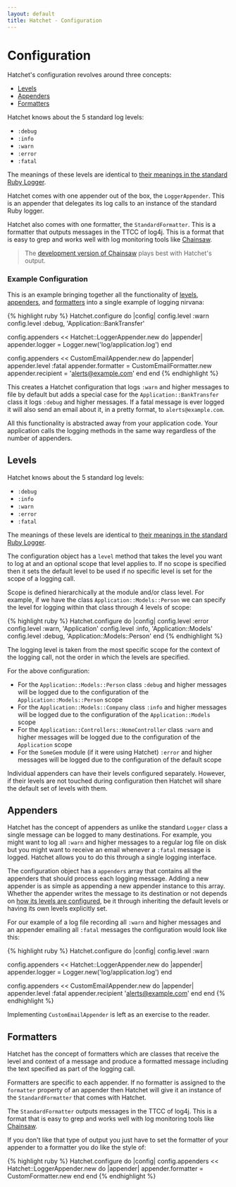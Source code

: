 ```yaml
---
layout: default
title: Hatchet - Configuration
---
```


# Configuration

Hatchet's configuration revolves around three concepts:

 * [Levels](#levels)
 * [Appenders](#appenders)
 * [Formatters](#formatters)

Hatchet knows about the 5 standard log levels:

 * `:debug`
 * `:info`
 * `:warn`
 * `:error`
 * `:fatal`

The meanings of these levels are identical to
[their meanings in the standard Ruby Logger](http://www.ruby-doc.org/stdlib-1.9.3/libdoc/logger/rdoc/Logger.html).

Hatchet comes with one appender out of the box, the `LoggerAppender`. This is an
appender that delegates its log calls to an instance of the standard Ruby
logger.

Hatchet also comes with one formatter, the `StandardFormatter`. This is a
formatter that outputs messages in the TTCC of log4j. This is a format that is
easy to grep and works well with log monitoring tools like
[Chainsaw](http://logging.apache.org/chainsaw/index.html).

> The [development version of Chainsaw](http://people.apache.org/~sdeboy/) plays
> best with Hatchet's output.

### Example Configuration

This is an example bringing together all the functionality of [levels](#levels),
[appenders](#appenders), and [formatters](#formatters) into a single example of
logging nirvana:

{% highlight ruby %}
Hatchet.configure do |config|
  config.level :warn
  config.level :debug, 'Application::BankTransfer'

  config.appenders << Hatchet::LoggerAppender.new do |appender|
    appender.logger = Logger.new('log/application.log')
  end

  config.appenders << CustomEmailAppender.new do |appender|
    appender.level :fatal
    appender.formatter = CustomEmailFormatter.new
    appender.recipient = 'alerts@example.com'
  end
end
{% endhighlight %}

This creates a Hatchet configuration that logs `:warn` and higher messages to
file by default but adds a special case for the `Application::BankTransfer`
class it logs `:debug` and higher messages. If a fatal message is ever logged it
will also send an email about it, in a pretty format, to `alerts@example.com`.

All this functionality is abstracted away from your application code. Your
application calls the logging methods in the same way regardless of the number
of appenders.

## Levels

Hatchet knows about the 5 standard log levels:

 * `:debug`
 * `:info`
 * `:warn`
 * `:error`
 * `:fatal`

The meanings of these levels are identical to
[their meanings in the standard Ruby Logger](http://www.ruby-doc.org/stdlib-1.9.3/libdoc/logger/rdoc/Logger.html).

The configuration object has a `level` method that takes the level you want to
log at and an optional scope that level applies to. If no scope is specified
then it sets the default level to be used if no specific level is set for
the scope of a logging call.

Scope is defined hierarchically at the module and/or class level. For example,
if we have the class `Application::Models::Person` we can specify the level for
logging within that class through 4 levels of scope:

{% highlight ruby %}
Hatchet.configure do |config|
  config.level :error
  config.level :warn,  'Application'
  config.level :info,  'Application::Models'
  config.level :debug, 'Application::Models::Person'
end
{% endhighlight %}

The logging level is taken from the most specific scope for the context of the
logging call, not the order in which the levels are specified.

For the above configuration:

 * For the `Application::Models::Person` class `:debug` and higher messages will
   be logged due to the configuration of the `Application::Models::Person` scope
 * For the `Application::Models::Company` class `:info` and higher messages will
   be logged due to the configuration of the `Application::Models` scope
 * For the `Application::Controllers::HomeController` class `:warn` and higher
   messages will be logged due to the configuration of the `Application` scope
 * For the `SomeGem` module (if it were using Hatchet) `:error` and higher
   messages will be logged due to the configuration of the default scope

Individual appenders can have their levels configured separately. However, if
their levels are not touched during configuration then Hatchet will share the
default set of levels with them.

## Appenders

Hatchet has the concept of appenders as unlike the standard `Logger` class a
single message can be logged to many destinations. For example, you might want
to log all `:warn` and higher messages to a regular log file on disk but you
might want to receive an email whenever a `:fatal` message is logged. Hatchet
allows you to do this through a single logging interface.

The configuration object has a `appenders` array that contains all the
appenders that should process each logging message. Adding a new appender is as
simple as appending a new appender instance to this array. Whether the appender
writes the message to its destination or not depends on [how its levels are configured](#levels),
be it through inheriting the default levels or having its own levels explicitly
set.

For our example of a log file recording all `:warn` and higher messages and an
appender emailing all `:fatal` messages the configuration would look like this:

{% highlight ruby %}
Hatchet.configure do |config|
  config.level :warn

  config.appenders << Hatchet::LoggerAppender.new do |appender|
    appender.logger = Logger.new('log/application.log')
  end

  config.appenders << CustomEmailAppender.new do |appender|
    appender.level :fatal
    appender.recipient 'alerts@example.com'
  end
end
{% endhighlight %}

Implementing `CustomEmailAppender` is left as an exercise to the reader.

## Formatters

Hatchet has the concept of formatters which are classes that receive the level
and context of a message and produce a formatted message including the text
specified as part of the logging call.

Formatters are specific to each appender. If no formatter is assigned to the
`formatter` property of an appender then Hatchet will give it an instance of the
`StandardFormatter` that comes with Hatchet.

The `StandardFormatter` outputs messages in the TTCC of log4j. This is a format
that is easy to grep and works well with log monitoring tools like [Chainsaw](http://logging.apache.org/chainsaw/index.html).

If you don't like that type of output you just have to set the formatter of your
appender to a formatter you do like the style of:

{% highlight ruby %}
Hatchet.configure do |config|
  config.appenders << Hatchet::LoggerAppender.new do |appender|
    appender.formatter = CustomFormatter.new
  end
end
{% endhighlight %}

